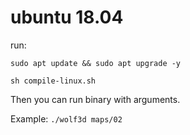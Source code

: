 # ubuntu 18.04

  run:

  `sudo apt update && sudo apt upgrade -y`

  `sh compile-linux.sh`

  Then you can run binary with arguments.

  Example: `./wolf3d maps/02`

